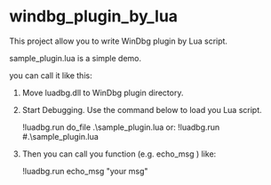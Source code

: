 # windbg_plugin_by_lua

This project allow you to write WinDbg plugin by Lua script.

sample_plugin.lua is a simple demo.

you can call it like this:

1. Move luadbg.dll to WinDbg plugin directory.

2. Start Debugging. Use the command below to load you Lua script.

   !luadbg.run do_file .\sample_plugin.lua
   or:
   !luadbg.run #.\sample_plugin.lua

3. Then you can call you function (e.g. echo_msg ) like:

   !luadbg.run echo_msg "your msg"
   
   
